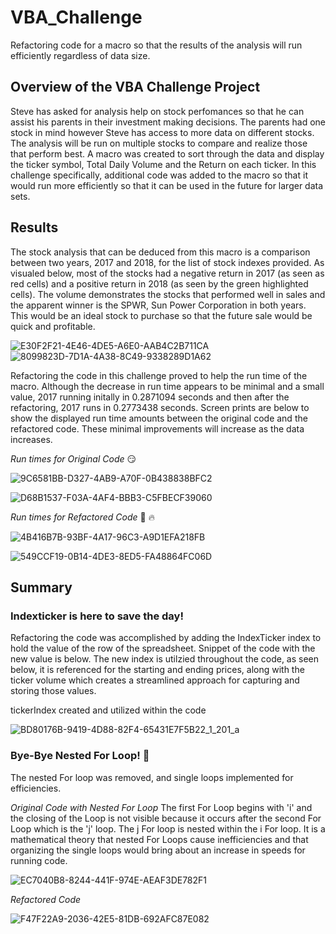 # VBA_Challenge
Refactoring code for a macro so that the results of the analysis will run efficiently regardless of data size.  

## Overview of the VBA Challenge Project
Steve has asked for analysis help on stock perfomances so that he can assist his parents in their investment making decisions. The parents had one stock in mind however Steve has access to more data on different stocks.  The analysis will be run on multiple stocks to compare and realize those that perform best. A macro was created to sort through the data and display the ticker symbol, Total Daily Volume and the Return on each ticker.  In this challenge specifically, additional code was added to the macro so that it would run more efficiently so that it can be used in the future for larger data sets. 

## Results

The stock analysis that can be deduced from this macro is a comparison between two years, 2017 and 2018, for the list of stock indexes provided.  As visualed below, most of the stocks had a negative return in 2017 (as seen as red cells) and a positive return in 2018 (as seen by the green highlighted cells).  The volume demonstrates the stocks that performed well in sales and the apparent winner is the SPWR, Sun Power Corporation in both years.  This would be an ideal stock to purchase so that the future sale would be quick and profitable.  

![E30F2F21-4E46-4DE5-A6E0-AAB4C2B711CA](https://user-images.githubusercontent.com/96222437/148702938-213eaedf-6cc6-4bdb-8896-42c6eb84df02.jpeg)
![8099823D-7D1A-4A38-8C49-9338289D1A62](https://user-images.githubusercontent.com/96222437/148702941-0127bcb6-e487-4088-be22-167ffb16298b.jpeg)


Refactoring the code in this challenge proved to help the run time of the macro.  Although the decrease in run time appears to be minimal and a small value, 2017 running initally in 0.2871094 seconds and then after the refactoring, 2017 runs in 0.2773438 seconds.  Screen prints are below to show the displayed run time amounts between the original code and the refactored code.  These minimal improvements will increase as the data increases.  

*Run times for Original Code* :smirk:

![9C6581BB-D327-4AB9-A70F-0B438838BFC2](https://user-images.githubusercontent.com/96222437/148701096-18dae7fa-f6f9-4614-92f6-a97d58cacb62.jpeg)

![D68B1537-F03A-4AF4-BBB3-C5FBECF39060](https://user-images.githubusercontent.com/96222437/148701105-2c55b832-f0c9-4f4d-9742-c438743da7b8.jpeg)

*Run times for Refactored Code* :partying_face: :fire:

![4B416B7B-93BF-4A17-96C3-A9D1EFA218FB](https://user-images.githubusercontent.com/96222437/148701115-3f36c2a9-4c30-4cef-a141-ae515af74fd4.jpeg)

![549CCF19-0B14-4DE3-8ED5-FA48864FC06D](https://user-images.githubusercontent.com/96222437/148701125-04c4156a-2cc8-4127-974b-23744eab733b.jpeg)

## Summary

### Indexticker is here to save the day! 
Refactoring the code was accomplished by adding the IndexTicker index to hold the value of the row of the spreadsheet. Snippet of the code with the new value is below.  The new index is utilzied throughout the code, as seen below, it is referenced for the starting and ending prices, along with the ticker volume which creates a streamlined approach for capturing and storing those values. 

tickerIndex created and utilized within the code

![BD80176B-9419-4D88-82F4-65431E7F5B22_1_201_a](https://user-images.githubusercontent.com/96222437/148702482-189c33f3-db16-4743-bcdb-88feda446e4b.jpeg)




### Bye-Bye Nested For Loop! :wave:

The nested For loop was removed, and single loops implemented for efficiencies. 

*Original Code with Nested For Loop*
The first For Loop begins with 'i' and the closing of the Loop is not visible because it occurs after the second For Loop which is the 'j' loop.  The j For loop is nested within the i For loop.  It is a mathematical theory that nested For Loops cause inefficiencies and that organizing the single loops would bring about an increase in speeds for running code. 

![EC7040B8-8244-441F-974E-AEAF3DE782F1](https://user-images.githubusercontent.com/96222437/148701897-03ff4248-7604-4fd6-b8b1-591fcac1684a.jpeg)


*Refactored Code*

![F47F22A9-2036-42E5-81DB-692AFC87E082](https://user-images.githubusercontent.com/96222437/148701731-9245514f-32d8-4932-b08a-e0cd216bda15.jpeg)
